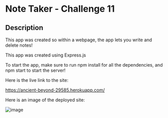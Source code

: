 # Note Taker - Challenge 11

## Description

This app was created so within a webpage, the app lets you write and delete notes!

This app was created using Express.js

To start the app, make sure to run npm install for all the dependencies, and npm start to start the server!

Here is the live link to the site:

https://ancient-beyond-29585.herokuapp.com/

Here is an image of the deployed site:

![image](https://user-images.githubusercontent.com/104740057/184278586-28a5739c-46d4-451d-ab49-b78875f56fa2.png)
